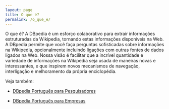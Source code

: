 ```yaml
---
layout: page
title: O que é?
permalink: /o_que_e/
---
```


O que é?
A DBpedia é um esforço colaborativo para extrair informações estruturadas da Wikipedia, tornando estas informações disponíveis na Web. A DBpedia permite que você faça perguntas sofisticadas sobre informações na Wikipedia, opcionalmente incluindo ligações com outras fontes de dados ligados na Web. Nossa visão é facilitar que a incrível quantidade e variedade de informações na Wikipedia seja usada de maneiras novas e interessantes, e que inspirem novos mecanismos de navegação, interligação e melhoramento da própria enciclopédia.

Veja também:

* [DBpedia Português para Pesquisadores](pesquisadores)

* [DBpedia Português para Empresas](empresas)

